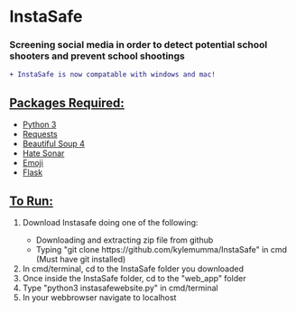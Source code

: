 # InstaSafe
<h3>Screening social media in order to detect potential school shooters and prevent school shootings</h3>

```diff
+ InstaSafe is now compatable with windows and mac!
```

<h2><u>Packages Required:</u></h2>
<ul>
  <li><a href="https://www.python.org/">Python 3</a></li>
  <li><a href="https://pypi.org/project/requests/">Requests</a></li>
  <li><a href="https://pypi.org/project/beautifulsoup4/">Beautiful Soup 4</a></li>
  <li><a href="https://pypi.org/project/hatesonar/">Hate Sonar</a></li>
  <li><a href="https://pypi.org/project/emoji/">Emoji</a></li>
  <li><a href="https://pypi.org/project/flask/">Flask</a></li>
</ul>

<h2><u>To Run:</u></h2>
<ol>
  <li>Download Instasafe doing one of the following:</li>
  <ul>
    <li>Downloading and extracting zip file from github</li>
    <li>Typing "git clone https://github.com/kylemumma/InstaSafe" in cmd (Must have git installed)</li>
  </ul>
  <li>In cmd/terminal, cd to the InstaSafe folder you downloaded</li>
  <li>Once inside the InstaSafe folder, cd to the "web_app" folder</li>
  <li>Type "python3 instasafewebsite.py" in cmd/terminal</li>
  <li>In your webbrowser navigate to localhost</li>
</ol>
